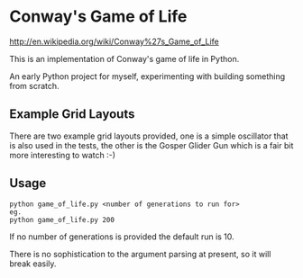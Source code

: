 # Conway's Game of Life

http://en.wikipedia.org/wiki/Conway%27s_Game_of_Life

This is an implementation of Conway's game of life in Python.

An early Python project for myself, experimenting with building something from scratch.


## Example Grid Layouts

There are two example grid layouts provided, one is a simple oscillator that is also used in the tests,
the other is the Gosper Glider Gun which is a fair bit more interesting to watch :-)

## Usage

	python game_of_life.py <number of generations to run for>
	eg.
	python game_of_life.py 200
	
If no number of generations is provided the default run is 10.

There is no sophistication to the argument parsing at present, so it will break easily.